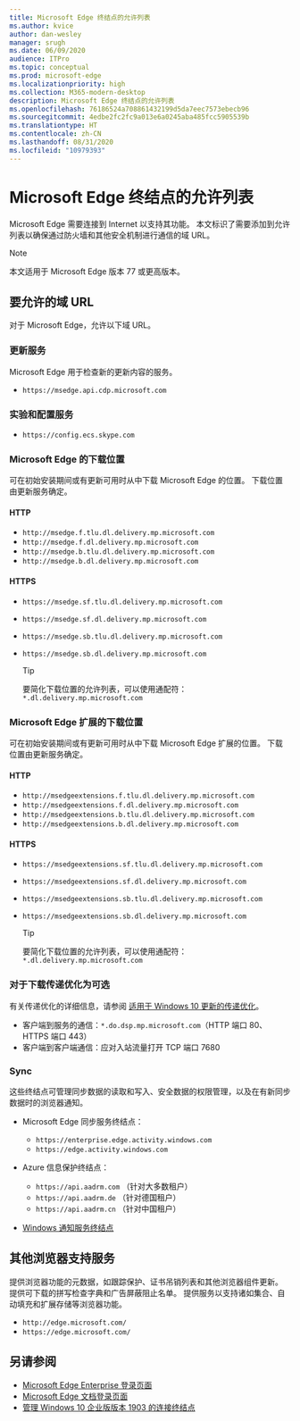 ```yaml
---
title: Microsoft Edge 终结点的允许列表
ms.author: kvice
author: dan-wesley
manager: srugh
ms.date: 06/09/2020
audience: ITPro
ms.topic: conceptual
ms.prod: microsoft-edge
ms.localizationpriority: high
ms.collection: M365-modern-desktop
description: Microsoft Edge 终结点的允许列表
ms.openlocfilehash: 76186524a708861432199d5da7eec7573ebecb96
ms.sourcegitcommit: 4edbe2fc2fc9a013e6a0245aba485fcc5905539b
ms.translationtype: HT
ms.contentlocale: zh-CN
ms.lasthandoff: 08/31/2020
ms.locfileid: "10979393"
---
```

# Microsoft Edge 终结点的允许列表

Microsoft Edge 需要连接到 Internet 以支持其功能。 本文标识了需要添加到允许列表以确保通过防火墙和其他安全机制进行通信的域 URL。

> [!NOTE]
> 本文适用于 Microsoft Edge 版本 77 或更高版本。

## 要允许的域 URL

对于 Microsoft Edge，允许以下域 URL。

### 更新服务

Microsoft Edge 用于检查新的更新内容的服务。

- `https://msedge.api.cdp.microsoft.com`

### 实验和配置服务

- `https://config.ecs.skype.com`

### Microsoft Edge 的下载位置

可在初始安装期间或有更新可用时从中下载 Microsoft Edge 的位置。 下载位置由更新服务确定。

#### HTTP

- `http://msedge.f.tlu.dl.delivery.mp.microsoft.com`
- `http://msedge.f.dl.delivery.mp.microsoft.com`
- `http://msedge.b.tlu.dl.delivery.mp.microsoft.com`
- `http://msedge.b.dl.delivery.mp.microsoft.com`

#### HTTPS

- `https://msedge.sf.tlu.dl.delivery.mp.microsoft.com`
- `https://msedge.sf.dl.delivery.mp.microsoft.com`
- `https://msedge.sb.tlu.dl.delivery.mp.microsoft.com`
- `https://msedge.sb.dl.delivery.mp.microsoft.com`

  > [!TIP]
  > 要简化下载位置的允许列表，可以使用通配符： `*.dl.delivery.mp.microsoft.com`

### Microsoft Edge 扩展的下载位置

可在初始安装期间或有更新可用时从中下载 Microsoft Edge 扩展的位置。 下载位置由更新服务确定。

#### HTTP

- `http://msedgeextensions.f.tlu.dl.delivery.mp.microsoft.com`
- `http://msedgeextensions.f.dl.delivery.mp.microsoft.com`
- `http://msedgeextensions.b.tlu.dl.delivery.mp.microsoft.com`
- `http://msedgeextensions.b.dl.delivery.mp.microsoft.com`

#### HTTPS

- `https://msedgeextensions.sf.tlu.dl.delivery.mp.microsoft.com`
- `https://msedgeextensions.sf.dl.delivery.mp.microsoft.com`
- `https://msedgeextensions.sb.tlu.dl.delivery.mp.microsoft.com`
- `https://msedgeextensions.sb.dl.delivery.mp.microsoft.com`

  > [!TIP]
  > 要简化下载位置的允许列表，可以使用通配符： `*.dl.delivery.mp.microsoft.com`

### 对于下载传递优化为可选

有关传递优化的详细信息，请参阅 [适用于 Windows 10 更新的传递优化](https://aka.ms/waas-do)。

- 客户端到服务的通信：`*.do.dsp.mp.microsoft.com`（HTTP 端口 80、HTTPS 端口 443）
- 客户端到客户端通信：应对入站流量打开 TCP 端口 7680

### Sync

这些终结点可管理同步数据的读取和写入、安全数据的权限管理，以及在有新同步数据时的浏览器通知。

- Microsoft Edge 同步服务终结点：

  - `https://enterprise.edge.activity.windows.com`
  - `https://edge.activity.windows.com`

- Azure 信息保护终结点：

  - `https://api.aadrm.com` （针对大多数租户）
  - `https://api.aadrm.de` （针对德国租户）
  - `https://api.aadrm.cn` （针对中国租户）

- [Windows 通知服务终结点](https://docs.microsoft.com/windows/uwp/design/shell/tiles-and-notifications/firewall-allowlist-config)

## 其他浏览器支持服务

提供浏览器功能的元数据，如跟踪保护、证书吊销列表和其他浏览器组件更新。 提供可下载的拼写检查字典和广告屏蔽阻止名单。 提供服务以支持诸如集合、自动填充和扩展存储等浏览器功能。

- `http://edge.microsoft.com/`
- `https://edge.microsoft.com/`

## 另请参阅

- [Microsoft Edge Enterprise 登录页面](https://aka.ms/EdgeEnterprise)
- [Microsoft Edge 文档登录页面](https://docs.microsoft.com/DeployEdge/)
- [管理 Windows 10 企业版版本 1903 的连接终结点](https://docs.microsoft.com/windows/privacy/manage-windows-1903-endpoints)
